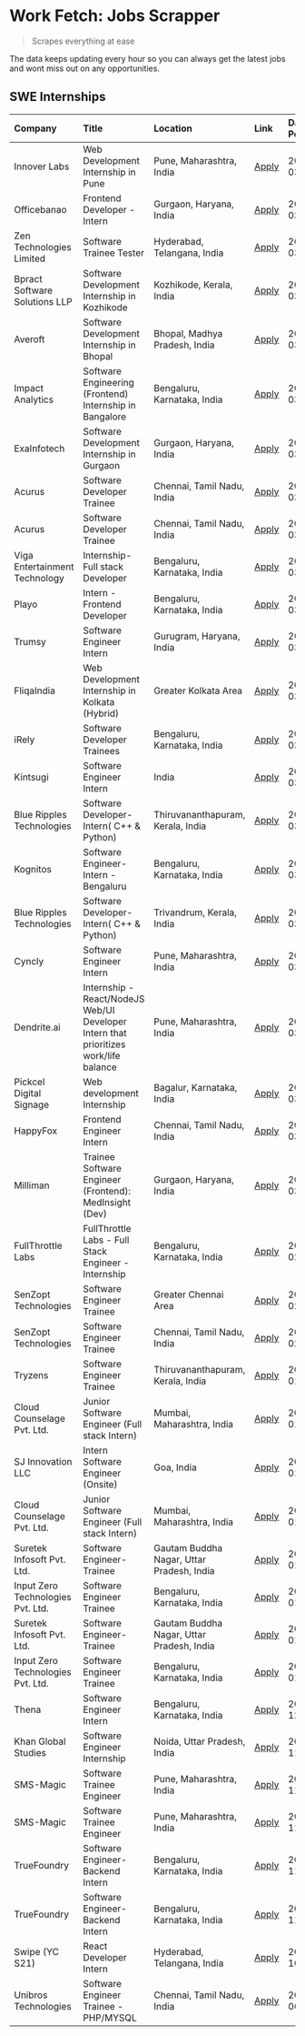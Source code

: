 # Work Fetch: Jobs Scrapper
> Scrapes everything at ease

The data keeps updating every hour so you can always get the latest jobs and wont miss out on any opportunities.

## SWE Internships
<!--START_SECTION:workfetch-->
| Company                           | Title                                                                                | Location                                  | Link                                                                                                                                                                                                                                                                                                  | Date Posted   |
|:----------------------------------|:-------------------------------------------------------------------------------------|:------------------------------------------|:------------------------------------------------------------------------------------------------------------------------------------------------------------------------------------------------------------------------------------------------------------------------------------------------------|:--------------|
| Innover Labs                      | Web Development Internship in Pune                                                   | Pune, Maharashtra, India                  | [Apply](https://in.linkedin.com/jobs/view/web-development-internship-in-pune-at-innover-labs-3875494237?position=9&pageNum=0&refId=bsoxdA1R0FxZg1oVdsAqtw%3D%3D&trackingId=7z2s0HHUwAwPwFD4uGlAyA%3D%3D&trk=public_jobs_jserp-result_search-card)                                                     | 2024-03-28    |
| Officebanao                       | Frontend Developer - Intern                                                          | Gurgaon, Haryana, India                   | [Apply](https://in.linkedin.com/jobs/view/frontend-developer-intern-at-officebanao-3871265915?position=14&pageNum=0&refId=bsoxdA1R0FxZg1oVdsAqtw%3D%3D&trackingId=sT8XvvIYzog8%2Bp%2B0zZNxtA%3D%3D&trk=public_jobs_jserp-result_search-card)                                                          | 2024-03-28    |
| Zen Technologies Limited          | Software Trainee Tester                                                              | Hyderabad, Telangana, India               | [Apply](https://in.linkedin.com/jobs/view/software-trainee-tester-at-zen-technologies-limited-3872036112?position=12&pageNum=0&refId=bsoxdA1R0FxZg1oVdsAqtw%3D%3D&trackingId=tT8XQl2E%2BDeC33JpB%2FyyqA%3D%3D&trk=public_jobs_jserp-result_search-card)                                               | 2024-03-27    |
| Bpract Software Solutions LLP     | Software Development Internship in Kozhikode                                         | Kozhikode, Kerala, India                  | [Apply](https://in.linkedin.com/jobs/view/software-development-internship-in-kozhikode-at-bpract-software-solutions-llp-3874054300?position=22&pageNum=0&refId=bsoxdA1R0FxZg1oVdsAqtw%3D%3D&trackingId=8Ztn3m32p%2BxpHcM0gK8JUA%3D%3D&trk=public_jobs_jserp-result_search-card)                       | 2024-03-27    |
| Averoft                           | Software Development Internship in Bhopal                                            | Bhopal, Madhya Pradesh, India             | [Apply](https://in.linkedin.com/jobs/view/software-development-internship-in-bhopal-at-averoft-3874051550?position=51&pageNum=0&refId=bsoxdA1R0FxZg1oVdsAqtw%3D%3D&trackingId=LQbSsEhfqk50zManCQtFmg%3D%3D&trk=public_jobs_jserp-result_search-card)                                                  | 2024-03-27    |
| Impact Analytics                  | Software Engineering (Frontend) Internship in Bangalore                              | Bengaluru, Karnataka, India               | [Apply](https://in.linkedin.com/jobs/view/software-engineering-frontend-internship-in-bangalore-at-impact-analytics-3872535077?position=5&pageNum=0&refId=bsoxdA1R0FxZg1oVdsAqtw%3D%3D&trackingId=MoAZ0L0GoDqcfVIu5xwL2A%3D%3D&trk=public_jobs_jserp-result_search-card)                              | 2024-03-26    |
| ExaInfotech                       | Software Development Internship in Gurgaon                                           | Gurgaon, Haryana, India                   | [Apply](https://in.linkedin.com/jobs/view/software-development-internship-in-gurgaon-at-exainfotech-3872534185?position=18&pageNum=0&refId=bsoxdA1R0FxZg1oVdsAqtw%3D%3D&trackingId=TAC8tqlarEvtMzDRJF4WDA%3D%3D&trk=public_jobs_jserp-result_search-card)                                             | 2024-03-26    |
| Acurus                            | Software Developer Trainee                                                           | Chennai, Tamil Nadu, India                | [Apply](https://in.linkedin.com/jobs/view/software-developer-trainee-at-acurus-3871400616?position=26&pageNum=0&refId=bsoxdA1R0FxZg1oVdsAqtw%3D%3D&trackingId=470EghVFKAvyKybwCNbQ3Q%3D%3D&trk=public_jobs_jserp-result_search-card)                                                                  | 2024-03-26    |
| Acurus                            | Software Developer Trainee                                                           | Chennai, Tamil Nadu, India                | [Apply](https://in.linkedin.com/jobs/view/software-developer-trainee-at-acurus-3871400616?position=1&pageNum=2&refId=JZNF0jd%2FCPWqJVsIOlaxaw%3D%3D&trackingId=IyZXr9U6qDSFW1deIe5uUw%3D%3D&trk=public_jobs_jserp-result_search-card)                                                                 | 2024-03-26    |
| Viga Entertainment Technology     | Internship-Full stack Developer                                                      | Bengaluru, Karnataka, India               | [Apply](https://in.linkedin.com/jobs/view/internship-full-stack-developer-at-viga-entertainment-technology-3870669789?position=36&pageNum=0&refId=bsoxdA1R0FxZg1oVdsAqtw%3D%3D&trackingId=m1i%2FkCUC3w9o%2FV5DHeyZaQ%3D%3D&trk=public_jobs_jserp-result_search-card)                                  | 2024-03-25    |
| Playo                             | Intern - Frontend Developer                                                          | Bengaluru, Karnataka, India               | [Apply](https://in.linkedin.com/jobs/view/intern-frontend-developer-at-playo-3864131172?position=7&pageNum=0&refId=bsoxdA1R0FxZg1oVdsAqtw%3D%3D&trackingId=frmGIZHEo1PnsIWy8gs8%2FA%3D%3D&trk=public_jobs_jserp-result_search-card)                                                                   | 2024-03-22    |
| Trumsy                            | Software Engineer Intern                                                             | Gurugram, Haryana, India                  | [Apply](https://in.linkedin.com/jobs/view/software-engineer-intern-at-trumsy-3864795201?position=39&pageNum=0&refId=bsoxdA1R0FxZg1oVdsAqtw%3D%3D&trackingId=q8zsXzUJ%2BNl5Ec4YRQsBug%3D%3D&trk=public_jobs_jserp-result_search-card)                                                                  | 2024-03-20    |
| FliqaIndia                        | Web Development Internship in Kolkata (Hybrid)                                       | Greater Kolkata Area                      | [Apply](https://in.linkedin.com/jobs/view/web-development-internship-in-kolkata-hybrid-at-fliqaindia-3864372048?position=41&pageNum=0&refId=bsoxdA1R0FxZg1oVdsAqtw%3D%3D&trackingId=JB4Qd6ySzAagMHPbeqOYnw%3D%3D&trk=public_jobs_jserp-result_search-card)                                            | 2024-03-19    |
| iRely                             | Software Developer Trainees                                                          | Bengaluru, Karnataka, India               | [Apply](https://in.linkedin.com/jobs/view/software-developer-trainees-at-irely-3860566039?position=3&pageNum=0&refId=bsoxdA1R0FxZg1oVdsAqtw%3D%3D&trackingId=p2NeTgmdk%2FVFwmZhXPpVnA%3D%3D&trk=public_jobs_jserp-result_search-card)                                                                 | 2024-03-18    |
| Kintsugi                          | Software Engineer Intern                                                             | India                                     | [Apply](https://in.linkedin.com/jobs/view/software-engineer-intern-at-kintsugi-3857074071?position=38&pageNum=0&refId=bsoxdA1R0FxZg1oVdsAqtw%3D%3D&trackingId=0Ul%2BMrdQ9xdaYUrADRBDXw%3D%3D&trk=public_jobs_jserp-result_search-card)                                                                | 2024-03-16    |
| Blue Ripples Technologies         | Software Developer- Intern( C++ & Python)                                            | Thiruvananthapuram, Kerala, India         | [Apply](https://in.linkedin.com/jobs/view/software-developer-intern-c%2B%2B-python-at-blue-ripples-technologies-3855594494?position=19&pageNum=0&refId=bsoxdA1R0FxZg1oVdsAqtw%3D%3D&trackingId=bSO%2BYjjRxHzliQJmZIj28w%3D%3D&trk=public_jobs_jserp-result_search-card)                               | 2024-03-14    |
| Kognitos                          | Software Engineer-Intern -Bengaluru                                                  | Bengaluru, Karnataka, India               | [Apply](https://in.linkedin.com/jobs/view/software-engineer-intern-bengaluru-at-kognitos-3855361239?position=8&pageNum=0&refId=bsoxdA1R0FxZg1oVdsAqtw%3D%3D&trackingId=zAKu95QE5i7xFVTKscESCA%3D%3D&trk=public_jobs_jserp-result_search-card)                                                         | 2024-03-13    |
| Blue Ripples Technologies         | Software Developer- Intern( C++  & Python)                                           | Trivandrum, Kerala, India                 | [Apply](https://in.linkedin.com/jobs/view/software-developer-intern-c%2B%2B-python-at-blue-ripples-technologies-3856150730?position=20&pageNum=0&refId=bsoxdA1R0FxZg1oVdsAqtw%3D%3D&trackingId=gIcp7FqiWz20VXv3evi8Lw%3D%3D&trk=public_jobs_jserp-result_search-card)                                 | 2024-03-13    |
| Cyncly                            | Software Engineer Intern                                                             | Pune, Maharashtra, India                  | [Apply](https://in.linkedin.com/jobs/view/software-engineer-intern-at-cyncly-3853990178?position=21&pageNum=0&refId=bsoxdA1R0FxZg1oVdsAqtw%3D%3D&trackingId=VcIS9zPjwQO9sfSzoy%2FaeA%3D%3D&trk=public_jobs_jserp-result_search-card)                                                                  | 2024-03-13    |
| Dendrite.ai                       | Internship - React/NodeJS Web/UI Developer Intern that prioritizes work/life balance | Pune, Maharashtra, India                  | [Apply](https://in.linkedin.com/jobs/view/internship-react-nodejs-web-ui-developer-intern-that-prioritizes-work-life-balance-at-dendrite-ai-3853583200?position=37&pageNum=0&refId=bsoxdA1R0FxZg1oVdsAqtw%3D%3D&trackingId=%2B3U46IJ%2BCWHSaVsq5HiA3A%3D%3D&trk=public_jobs_jserp-result_search-card) | 2024-03-12    |
| Pickcel Digital Signage           | Web development Internship                                                           | Bagalur, Karnataka, India                 | [Apply](https://in.linkedin.com/jobs/view/web-development-internship-at-pickcel-digital-signage-3849506118?position=52&pageNum=0&refId=bsoxdA1R0FxZg1oVdsAqtw%3D%3D&trackingId=anxvP1sv2yffwwjVSQepbA%3D%3D&trk=public_jobs_jserp-result_search-card)                                                 | 2024-03-08    |
| HappyFox                          | Frontend Engineer Intern                                                             | Chennai, Tamil Nadu, India                | [Apply](https://in.linkedin.com/jobs/view/frontend-engineer-intern-at-happyfox-3848357951?position=46&pageNum=0&refId=bsoxdA1R0FxZg1oVdsAqtw%3D%3D&trackingId=SGcf5AzE5QB9tVNXjpBW8w%3D%3D&trk=public_jobs_jserp-result_search-card)                                                                  | 2024-03-07    |
| Milliman                          | Trainee Software Engineer (Frontend): MedInsight (Dev)                               | Gurgaon, Haryana, India                   | [Apply](https://in.linkedin.com/jobs/view/trainee-software-engineer-frontend-medinsight-dev-at-milliman-3792874280?position=11&pageNum=0&refId=bsoxdA1R0FxZg1oVdsAqtw%3D%3D&trackingId=OIoGWq%2F5VoaK%2BBb4QCb8dA%3D%3D&trk=public_jobs_jserp-result_search-card)                                     | 2024-03-01    |
| FullThrottle Labs                 | FullThrottle Labs - Full Stack Engineer - Internship                                 | Bengaluru, Karnataka, India               | [Apply](https://in.linkedin.com/jobs/view/fullthrottle-labs-full-stack-engineer-internship-at-fullthrottle-labs-3829636016?position=60&pageNum=0&refId=bsoxdA1R0FxZg1oVdsAqtw%3D%3D&trackingId=OUb1lGPtB2QRa8RJ404xnA%3D%3D&trk=public_jobs_jserp-result_search-card)                                 | 2024-02-17    |
| SenZopt Technologies              | Software Engineer Trainee                                                            | Greater Chennai Area                      | [Apply](https://in.linkedin.com/jobs/view/software-engineer-trainee-at-senzopt-technologies-3827688781?position=40&pageNum=0&refId=bsoxdA1R0FxZg1oVdsAqtw%3D%3D&trackingId=%2F%2B1dRQ0suVeOVq%2FPU0vTTg%3D%3D&trk=public_jobs_jserp-result_search-card)                                               | 2024-02-12    |
| SenZopt Technologies              | Software Engineer Trainee                                                            | Chennai, Tamil Nadu, India                | [Apply](https://in.linkedin.com/jobs/view/software-engineer-trainee-at-senzopt-technologies-3827686880?position=55&pageNum=0&refId=bsoxdA1R0FxZg1oVdsAqtw%3D%3D&trackingId=o%2BCJu2mpTAieqQUmE%2BgXSw%3D%3D&trk=public_jobs_jserp-result_search-card)                                                 | 2024-02-12    |
| Tryzens                           | Software Engineer Trainee                                                            | Thiruvananthapuram, Kerala, India         | [Apply](https://in.linkedin.com/jobs/view/software-engineer-trainee-at-tryzens-3809363491?position=42&pageNum=0&refId=bsoxdA1R0FxZg1oVdsAqtw%3D%3D&trackingId=b5yP5yXeBp0cVkf%2FQIVmpA%3D%3D&trk=public_jobs_jserp-result_search-card)                                                                | 2024-01-18    |
| Cloud Counselage Pvt. Ltd.        | Junior Software Engineer (Full stack Intern)                                         | Mumbai, Maharashtra, India                | [Apply](https://in.linkedin.com/jobs/view/junior-software-engineer-full-stack-intern-at-cloud-counselage-pvt-ltd-3803132814?position=31&pageNum=0&refId=bsoxdA1R0FxZg1oVdsAqtw%3D%3D&trackingId=T%2F%2FFax9qxF1WY1Ny3l35eA%3D%3D&trk=public_jobs_jserp-result_search-card)                            | 2024-01-11    |
| SJ Innovation LLC                 | Intern Software Engineer (Onsite)                                                    | Goa, India                                | [Apply](https://in.linkedin.com/jobs/view/intern-software-engineer-onsite-at-sj-innovation-llc-3799959011?position=45&pageNum=0&refId=bsoxdA1R0FxZg1oVdsAqtw%3D%3D&trackingId=P6UxGkHT3zQxlGFrMl3Efg%3D%3D&trk=public_jobs_jserp-result_search-card)                                                  | 2024-01-11    |
| Cloud Counselage Pvt. Ltd.        | Junior Software Engineer (Full stack Intern)                                         | Mumbai, Maharashtra, India                | [Apply](https://in.linkedin.com/jobs/view/junior-software-engineer-full-stack-intern-at-cloud-counselage-pvt-ltd-3803132814?position=6&pageNum=2&refId=JZNF0jd%2FCPWqJVsIOlaxaw%3D%3D&trackingId=e4suNvQnY4M2LhLble49sA%3D%3D&trk=public_jobs_jserp-result_search-card)                               | 2024-01-11    |
| Suretek Infosoft Pvt. Ltd.        | Software Engineer-Trainee                                                            | Gautam Buddha Nagar, Uttar Pradesh, India | [Apply](https://in.linkedin.com/jobs/view/software-engineer-trainee-at-suretek-infosoft-pvt-ltd-3800934643?position=28&pageNum=0&refId=bsoxdA1R0FxZg1oVdsAqtw%3D%3D&trackingId=q15BHmFNuOXwfFmelSEdhQ%3D%3D&trk=public_jobs_jserp-result_search-card)                                                 | 2024-01-09    |
| Input Zero Technologies Pvt. Ltd. | Software Engineer Trainee                                                            | Bengaluru, Karnataka, India               | [Apply](https://in.linkedin.com/jobs/view/software-engineer-trainee-at-input-zero-technologies-pvt-ltd-3800927643?position=34&pageNum=0&refId=bsoxdA1R0FxZg1oVdsAqtw%3D%3D&trackingId=5GQmVWGnRoi9YpGoeTleRA%3D%3D&trk=public_jobs_jserp-result_search-card)                                          | 2024-01-09    |
| Suretek Infosoft Pvt. Ltd.        | Software Engineer-Trainee                                                            | Gautam Buddha Nagar, Uttar Pradesh, India | [Apply](https://in.linkedin.com/jobs/view/software-engineer-trainee-at-suretek-infosoft-pvt-ltd-3800934643?position=3&pageNum=2&refId=JZNF0jd%2FCPWqJVsIOlaxaw%3D%3D&trackingId=QLy%2Bhko4kK6c%2FsjhQMsIWA%3D%3D&trk=public_jobs_jserp-result_search-card)                                            | 2024-01-09    |
| Input Zero Technologies Pvt. Ltd. | Software Engineer Trainee                                                            | Bengaluru, Karnataka, India               | [Apply](https://in.linkedin.com/jobs/view/software-engineer-trainee-at-input-zero-technologies-pvt-ltd-3800927643?position=9&pageNum=2&refId=JZNF0jd%2FCPWqJVsIOlaxaw%3D%3D&trackingId=MZd8Ian15nZPPSVHSTc69Q%3D%3D&trk=public_jobs_jserp-result_search-card)                                         | 2024-01-09    |
| Thena                             | Software Engineer Intern                                                             | Bengaluru, Karnataka, India               | [Apply](https://in.linkedin.com/jobs/view/software-engineer-intern-at-thena-3778731751?position=23&pageNum=0&refId=bsoxdA1R0FxZg1oVdsAqtw%3D%3D&trackingId=baOTjnjbCokHvMCQ3%2BE%2FsQ%3D%3D&trk=public_jobs_jserp-result_search-card)                                                                 | 2023-12-05    |
| Khan Global Studies               | Software Engineer Internship                                                         | Noida, Uttar Pradesh, India               | [Apply](https://in.linkedin.com/jobs/view/software-engineer-internship-at-khan-global-studies-3766942197?position=57&pageNum=0&refId=bsoxdA1R0FxZg1oVdsAqtw%3D%3D&trackingId=WuZDp%2FFtVGlfbgAXc0pXXg%3D%3D&trk=public_jobs_jserp-result_search-card)                                                 | 2023-11-27    |
| SMS-Magic                         | Software Trainee Engineer                                                            | Pune, Maharashtra, India                  | [Apply](https://in.linkedin.com/jobs/view/software-trainee-engineer-at-sms-magic-3761409781?position=33&pageNum=0&refId=bsoxdA1R0FxZg1oVdsAqtw%3D%3D&trackingId=oi5AnYBhCOnMRzH18FOJnw%3D%3D&trk=public_jobs_jserp-result_search-card)                                                                | 2023-11-16    |
| SMS-Magic                         | Software Trainee Engineer                                                            | Pune, Maharashtra, India                  | [Apply](https://in.linkedin.com/jobs/view/software-trainee-engineer-at-sms-magic-3761409781?position=8&pageNum=2&refId=JZNF0jd%2FCPWqJVsIOlaxaw%3D%3D&trackingId=oHv4bws9VJd74d0q1bXJLg%3D%3D&trk=public_jobs_jserp-result_search-card)                                                               | 2023-11-16    |
| TrueFoundry                       | Software Engineer-Backend Intern                                                     | Bengaluru, Karnataka, India               | [Apply](https://in.linkedin.com/jobs/view/software-engineer-backend-intern-at-truefoundry-3779508170?position=35&pageNum=0&refId=bsoxdA1R0FxZg1oVdsAqtw%3D%3D&trackingId=OqS684Vun6DewJWt%2FpU1Ug%3D%3D&trk=public_jobs_jserp-result_search-card)                                                     | 2023-11-10    |
| TrueFoundry                       | Software Engineer-Backend Intern                                                     | Bengaluru, Karnataka, India               | [Apply](https://in.linkedin.com/jobs/view/software-engineer-backend-intern-at-truefoundry-3779508170?position=10&pageNum=2&refId=JZNF0jd%2FCPWqJVsIOlaxaw%3D%3D&trackingId=TRxUcYmn2X0%2Bez6DCfjdLA%3D%3D&trk=public_jobs_jserp-result_search-card)                                                   | 2023-11-10    |
| Swipe (YC S21)                    | React Developer Intern                                                               | Hyderabad, Telangana, India               | [Apply](https://in.linkedin.com/jobs/view/react-developer-intern-at-swipe-yc-s21-3737600089?position=25&pageNum=0&refId=bsoxdA1R0FxZg1oVdsAqtw%3D%3D&trackingId=zi5f2nDQYGyIHAwSdSqfCQ%3D%3D&trk=public_jobs_jserp-result_search-card)                                                                | 2023-10-13    |
| Unibros Technologies              | Software Engineer Trainee - PHP/MYSQL                                                | Chennai, Tamil Nadu, India                | [Apply](https://in.linkedin.com/jobs/view/software-engineer-trainee-php-mysql-at-unibros-technologies-3656599241?position=43&pageNum=0&refId=bsoxdA1R0FxZg1oVdsAqtw%3D%3D&trackingId=wk1aDp0JDGzWkpsUG11HGg%3D%3D&trk=public_jobs_jserp-result_search-card)                                           | 2023-06-12    |
<!--END_SECTION:workfetch-->
